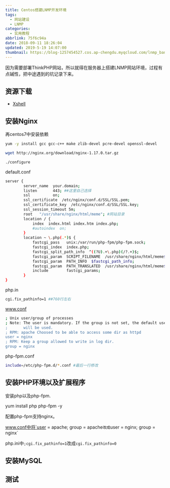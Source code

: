 ```yaml
---
title: Centos搭建LNMP开发环境
tags:
  - 网站建设
  - LNMP
categories:
  - 实用教程
abbrlink: 75f6c94a
date: 2018-09-11 18:26:04
updated: 2019-5-19 14:07:00
thumbnail: https://blog-1257454527.cos.ap-chengdu.myqcloud.com/lnmp_banner.png
---
```


因为需要部署ThinkPHP网站，所以就得在服务器上搭建LNMP网站环境，过程有点碱性，把中途遇到的坑记录下来。

<!--more-->

## 资源下载

- [Xshell](<https://www.netsarang.com/zh/xshell/>)

## 安装Nginx

再centos7中安装依赖

```bash
yum -y install gcc gcc-c++ make zlib-devel pcre-devel openssl-devel
```

```bash
wget http://nginx.org/download/nginx-1.17.0.tar.gz
```

```bash
./configure
```







default.conf

```bash
server {
        server_name  your.domain;
        listen       443; ##这里自己选择
        ssl          on;
        ssl_certificate  /etc/nginx/conf.d/SSL/SSL.pem;
        ssl_certificate_key  /etc/nginx/conf.d/SSL/SSL.key;
        ssl_session_timeout 5m;
        root   "/usr/share/nginx/html/meme"; #网站目录
        location / {
            index  index.html index.htm index.php;
            #autoindex  on;
        }
        location ~ \.php(.*)$ {
            fastcgi_pass   unix:/var/run/php-fpm/php-fpm.sock;
            fastcgi_index  index.php;
            fastcgi_split_path_info  ^((?U).+\.php)(/?.+)$;
            fastcgi_param  SCRIPT_FILENAME  /usr/share/nginx/html/meme$fastcgi_script_name;
            fastcgi_param  PATH_INFO  $fastcgi_path_info;
            fastcgi_param  PATH_TRANSLATED  /usr/share/nginx/html/meme$fastcgi_path_info;
            include        fastcgi_params;
        }
}
```

php.in

```bash
cgi.fix_pathinfo=1 ##760行左右
```

www.conf

```bash
; Unix user/group of processes
; Note: The user is mandatory. If the group is not set, the default user's group
;       will be used.
; RPM: apache Choosed to be able to access some dir as httpd
user = nginx
; RPM: Keep a group allowed to write in log dir.
group = nginx
```

php-fpm.conf

```bash
include=/etc/php-fpm.d/*.conf #最后一行修改
```

## 安装PHP环境以及扩展程序

安装php以及php-fpm.

yum install php php-fpm -y

配置php-fpm支持nginx。

www.conf中将`user = apache; group =  apache`改成`user = nginx; group = nginx`

php.ini中`;cgi.fix_pathinfo=1`改成`cgi.fix_pathinfo=0`

## 安装MySQL

## 测试